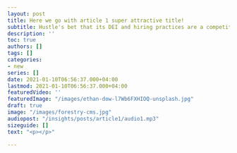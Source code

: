 ```yaml
---
layout: post
title: Here we go with article 1 super attractive title!
subtitle: Hustle's bet that its DEI and hiring practices are a competitive advantage.
description: ''
toc: true
authors: []
tags: []
categories:
- new
series: []
date: 2021-01-10T06:56:37.000+04:00
lastmod: 2021-01-10T06:56:37.000+04:00
featuredVideo: ''
featuredImage: "/images/ethan-dow-l7Wb6FXHIOQ-unsplash.jpg"
draft: true
image: "/images/forestry-cms.jpg"
audiopost: "/insights/posts/article1/audio1.mp3"
sizeguide: []
text: "<p></p>"

---
```

